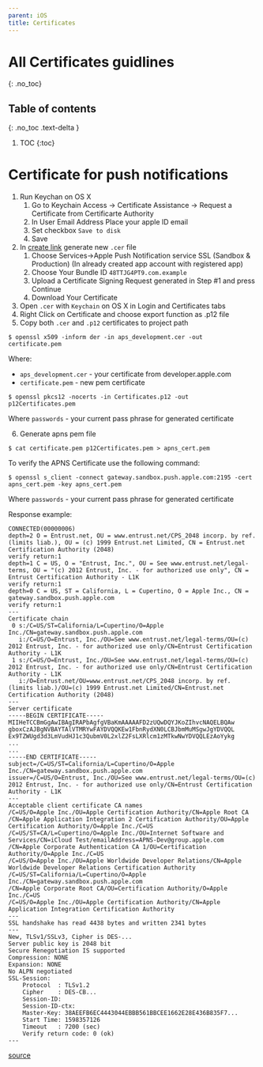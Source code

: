 ```yaml
---
parent: iOS
title: Certificates
---
```


# All Certificates guidlines
{: .no_toc}

## Table of contents
{: .no_toc .text-delta }

1. TOC
{:toc}

# Certificate for push notifications

1. Run Keychan on OS X
	1. Go to Keychain Access -> Certificate Assistance -> Request a Certificate from Certificarte Authority
	2. In User Email Address Place your apple ID email
	3. Set checkbox `Save to disk`
	4. Save
2. In [create link](https://developer.apple.com/account/ios/certificate/create/) generate new `.cer` file 
	1. Choose Services->Apple Push Notification service SSL (Sandbox & Production) (In already created app account with registered app)
	2. Choose Your Bundle ID `48TTJG4PT9.com.example`
	3. Upload a Certificate Signing Request generated in Step #1 and press Continue
	4. Download Your Certificate
3. Open `.cer` with `Keychain` on OS X in Login and Certificates tabs
4. Right Click on Certificate and choose export function as .p12 file
5. Copy both `.cer` and `.p12` certificates to project path

```terminal
$ openssl x509 -inform der -in aps_development.cer -out certificate.pem
```

Where:
- `aps_development.cer` - your certificate from developer.apple.com
- `certificate.pem` - new pem certificate

```terminal
$ openssl pkcs12 -nocerts -in Certificates.p12 -out p12Certificates.pem
```
Where `passwords` - your current pass phrase for generated certificate

6. Generate apns pem file

```terminal
$ cat certificate.pem p12Certificates.pem > apns_cert.pem
```

To verify the APNS Certificate use the following command:

```terminal
$ openssl s_client -connect gateway.sandbox.push.apple.com:2195 -cert apns_cert.pem -key apns_cert.pem
```
Where `passwords` - your current pass phrase for generated certificate

Response example:

```Terminal
CONNECTED(00000006)
depth=2 O = Entrust.net, OU = www.entrust.net/CPS_2048 incorp. by ref. (limits liab.), OU = (c) 1999 Entrust.net Limited, CN = Entrust.net Certification Authority (2048)
verify return:1
depth=1 C = US, O = "Entrust, Inc.", OU = See www.entrust.net/legal-terms, OU = "(c) 2012 Entrust, Inc. - for authorized use only", CN = Entrust Certification Authority - L1K
verify return:1
depth=0 C = US, ST = California, L = Cupertino, O = Apple Inc., CN = gateway.sandbox.push.apple.com
verify return:1
---
Certificate chain
 0 s:/C=US/ST=California/L=Cupertino/O=Apple Inc./CN=gateway.sandbox.push.apple.com
   i:/C=US/O=Entrust, Inc./OU=See www.entrust.net/legal-terms/OU=(c) 2012 Entrust, Inc. - for authorized use only/CN=Entrust Certification Authority - L1K
 1 s:/C=US/O=Entrust, Inc./OU=See www.entrust.net/legal-terms/OU=(c) 2012 Entrust, Inc. - for authorized use only/CN=Entrust Certification Authority - L1K
   i:/O=Entrust.net/OU=www.entrust.net/CPS_2048 incorp. by ref. (limits liab.)/OU=(c) 1999 Entrust.net Limited/CN=Entrust.net Certification Authority (2048)
---
Server certificate
-----BEGIN CERTIFICATE-----
MIIHeTCCBmGgAwIBAgIRAPbAgfgVBaKmAAAAAFD2zUQwDQYJKoZIhvcNAQELBQAw
gboxCzAJBgNVBAYTAlVTMRYwFAYDVQQKEw1FbnRydXN0LCBJbmMuMSgwJgYDVQQL
Ex9TZWUgd3d3LmVudHJ1c3QubmV0L2xlZ2FsLXRlcm1zMTkwNwYDVQQLEzAoYykg
...
...
-----END CERTIFICATE-----
subject=/C=US/ST=California/L=Cupertino/O=Apple Inc./CN=gateway.sandbox.push.apple.com
issuer=/C=US/O=Entrust, Inc./OU=See www.entrust.net/legal-terms/OU=(c) 2012 Entrust, Inc. - for authorized use only/CN=Entrust Certification Authority - L1K
---
Acceptable client certificate CA names
/C=US/O=Apple Inc./OU=Apple Certification Authority/CN=Apple Root CA
/CN=Apple Application Integration 2 Certification Authority/OU=Apple Certification Authority/O=Apple Inc./C=US
/C=US/ST=CA/L=Cupertino/O=Apple Inc./OU=Internet Software and Services/CN=iCloud Test/emailAddress=APNS-Dev@group.apple.com
/CN=Apple Corporate Authentication CA 1/OU=Certification Authority/O=Apple Inc./C=US
/C=US/O=Apple Inc./OU=Apple Worldwide Developer Relations/CN=Apple Worldwide Developer Relations Certification Authority
/C=US/ST=California/L=Cupertino/O=Apple Inc./CN=gateway.sandbox.push.apple.com
/CN=Apple Corporate Root CA/OU=Certification Authority/O=Apple Inc./C=US
/C=US/O=Apple Inc./OU=Apple Certification Authority/CN=Apple Application Integration Certification Authority
---
SSL handshake has read 4438 bytes and written 2341 bytes
---
New, TLSv1/SSLv3, Cipher is DES-...
Server public key is 2048 bit
Secure Renegotiation IS supported
Compression: NONE
Expansion: NONE
No ALPN negotiated
SSL-Session:
    Protocol  : TLSv1.2
    Cipher    : DES-CB...
    Session-ID: 
    Session-ID-ctx: 
    Master-Key: 38AEEFB6EC4443044EBBB561BBCEE1662E28E436B835F7...
    Start Time: 1598357126
    Timeout   : 7200 (sec)
    Verify return code: 0 (ok)
---
```

[source](https://www.youtube.com/watch?v=3HGPnuiLHM0)